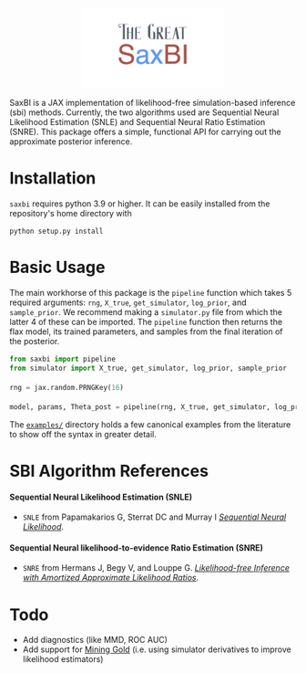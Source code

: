 <div align="center">
<img src="logo.png" alt="logo"  width="250"><img\>
</div>

SaxBI is a JAX implementation of likelihood-free simulation-based inference (sbi) methods. Currently, the two algorithms used are Sequential Neural Likelihood Estimation (SNLE) and Sequential Neural Ratio Estimation (SNRE). This package offers a simple, functional API for carrying out the approximate posterior inference.
 
# Installation

`saxbi` requires python 3.9 or higher. It can be easily installed from the repository's home directory with 

```
python setup.py install
```



# Basic Usage

The main workhorse of this package is the `pipeline` function which takes 5 required arguments: `rng`, `X_true`, `get_simulator`, `log_prior`, and `sample_prior`. We recommend making a `simulator.py` file from which the latter 4 of these can be imported. The `pipeline` function then returns the flax model, its trained parameters, and samples from the final iteration of the posterior.

```python
from saxbi import pipeline
from simulator import X_true, get_simulator, log_prior, sample_prior

rng = jax.random.PRNGKey(16)

model, params, Theta_post = pipeline(rng, X_true, get_simulator, log_prior, sample_prior)
```


The [`examples/`](https://github.com/jtamanas/LBI/tree/master/SaxBI/examples) directory holds a few canonical examples from the literature to show off the syntax in greater detail. 


# SBI Algorithm References

#### Sequential Neural Likelihood Estimation (SNLE)
* `SNLE` from Papamakarios G, Sterrat DC and Murray I [_Sequential
  Neural Likelihood_](https://arxiv.org/abs/1805.07226).

#### Sequential Neural likelihood-to-evidence Ratio Estimation (SNRE)

* `SNRE` from Hermans J, Begy V, and Louppe G. [_Likelihood-free Inference with Amortized Approximate Likelihood Ratios_](https://arxiv.org/abs/1903.04057).


# Todo
* Add diagnostics (like MMD, ROC AUC)
* Add support for [Mining Gold](https://arxiv.org/abs/1805.12244) (i.e. using simulator derivatives to improve likelihood estimators)
